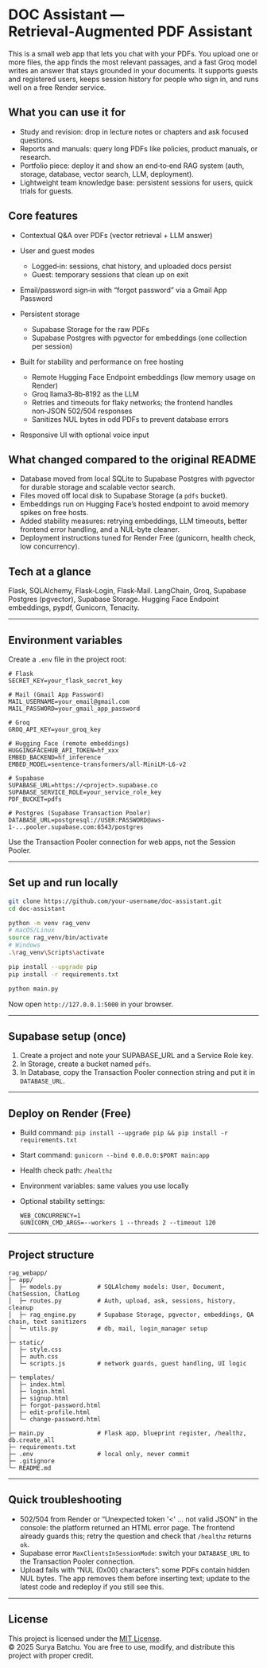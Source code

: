 # DOC Assistant — Retrieval‑Augmented PDF Assistant

This is a small web app that lets you chat with your PDFs. You upload one or more files, the app finds the most relevant passages, and a fast Groq model writes an answer that stays grounded in your documents. It supports guests and registered users, keeps session history for people who sign in, and runs well on a free Render service.

## What you can use it for

* Study and revision: drop in lecture notes or chapters and ask focused questions.
* Reports and manuals: query long PDFs like policies, product manuals, or research.
* Portfolio piece: deploy it and show an end‑to‑end RAG system (auth, storage, database, vector search, LLM, deployment).
* Lightweight team knowledge base: persistent sessions for users, quick trials for guests.

## Core features

* Contextual Q\&A over PDFs (vector retrieval + LLM answer)
* User and guest modes

  * Logged‑in: sessions, chat history, and uploaded docs persist
  * Guest: temporary sessions that clean up on exit
* Email/password sign‑in with “forgot password” via a Gmail App Password
* Persistent storage

  * Supabase Storage for the raw PDFs
  * Supabase Postgres with pgvector for embeddings (one collection per session)
* Built for stability and performance on free hosting

  * Remote Hugging Face Endpoint embeddings (low memory usage on Render)
  * Groq llama3‑8b‑8192 as the LLM
  * Retries and timeouts for flaky networks; the frontend handles non‑JSON 502/504 responses
  * Sanitizes NUL bytes in odd PDFs to prevent database errors
* Responsive UI with optional voice input

## What changed compared to the original README

* Database moved from local SQLite to Supabase Postgres with pgvector for durable storage and scalable vector search.
* Files moved off local disk to Supabase Storage (a `pdfs` bucket).
* Embeddings run on Hugging Face’s hosted endpoint to avoid memory spikes on free hosts.
* Added stability measures: retrying embeddings, LLM timeouts, better frontend error handling, and a NUL‑byte cleaner.
* Deployment instructions tuned for Render Free (gunicorn, health check, low concurrency).

## Tech at a glance

Flask, SQLAlchemy, Flask‑Login, Flask‑Mail.
LangChain, Groq, Supabase Postgres (pgvector), Supabase Storage.
Hugging Face Endpoint embeddings, pypdf, Gunicorn, Tenacity.

---

## Environment variables

Create a `.env` file in the project root:

```
# Flask
SECRET_KEY=your_flask_secret_key

# Mail (Gmail App Password)
MAIL_USERNAME=your_email@gmail.com
MAIL_PASSWORD=your_gmail_app_password

# Groq
GROQ_API_KEY=your_groq_key

# Hugging Face (remote embeddings)
HUGGINGFACEHUB_API_TOKEN=hf_xxx
EMBED_BACKEND=hf_inference
EMBED_MODEL=sentence-transformers/all-MiniLM-L6-v2

# Supabase
SUPABASE_URL=https://<project>.supabase.co
SUPABASE_SERVICE_ROLE=your_service_role_key
PDF_BUCKET=pdfs

# Postgres (Supabase Transaction Pooler)
DATABASE_URL=postgresql://USER:PASSWORD@aws-1-...pooler.supabase.com:6543/postgres
```

Use the Transaction Pooler connection for web apps, not the Session Pooler.

---

## Set up and run locally

```bash
git clone https://github.com/your-username/doc-assistant.git
cd doc-assistant

python -m venv rag_venv
# macOS/Linux
source rag_venv/bin/activate
# Windows
.\rag_venv\Scripts\activate

pip install --upgrade pip
pip install -r requirements.txt

python main.py
```

Now open `http://127.0.0.1:5000` in your browser.

---

## Supabase setup (once)

1. Create a project and note your SUPABASE\_URL and a Service Role key.
2. In Storage, create a bucket named `pdfs`.
3. In Database, copy the Transaction Pooler connection string and put it in `DATABASE_URL`.

---

## Deploy on Render (Free)

* Build command:
  `pip install --upgrade pip && pip install -r requirements.txt`
* Start command:
  `gunicorn --bind 0.0.0.0:$PORT main:app`
* Health check path: `/healthz`
* Environment variables: same values you use locally
* Optional stability settings:

  ```
  WEB_CONCURRENCY=1
  GUNICORN_CMD_ARGS=--workers 1 --threads 2 --timeout 120
  ```

---

## Project structure

```
rag_webapp/
├─ app/
│  ├─ models.py          # SQLAlchemy models: User, Document, ChatSession, ChatLog
│  ├─ routes.py          # Auth, upload, ask, sessions, history, cleanup
│  ├─ rag_engine.py      # Supabase Storage, pgvector, embeddings, QA chain, text sanitizers
│  └─ utils.py           # db, mail, login_manager setup
│
├─ static/
│  ├─ style.css
│  ├─ auth.css
│  └─ scripts.js         # network guards, guest handling, UI logic
│
├─ templates/
│  ├─ index.html
│  ├─ login.html
│  ├─ signup.html
│  ├─ forgot-password.html
│  ├─ edit-profile.html
│  └─ change-password.html
│
├─ main.py               # Flask app, blueprint register, /healthz, db.create_all
├─ requirements.txt
├─ .env                  # local only, never commit
├─ .gitignore
└─ README.md
```

---

## Quick troubleshooting

* 502/504 from Render or “Unexpected token '<' … not valid JSON” in the console: the platform returned an HTML error page. The frontend already guards this; retry the question and check that `/healthz` returns `ok`.
* Supabase error `MaxClientsInSessionMode`: switch your `DATABASE_URL` to the Transaction Pooler connection.
* Upload fails with “NUL (0x00) characters”: some PDFs contain hidden NUL bytes. The app removes them before inserting text; update to the latest code and redeploy if you still see this.

---

## License

This project is licensed under the [MIT License](LICENSE).  
© 2025 Surya Batchu. You are free to use, modify, and distribute this project with proper credit.

